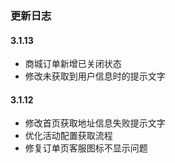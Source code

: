 ### 更新日志

#### 3.1.13

- 商城订单新增已关闭状态
- 修改未获取到用户信息时的提示文字

#### 3.1.12

- 修改首页获取地址信息失败提示文字
- 优化活动配置获取流程
- 修复订单页客服图标不显示问题


